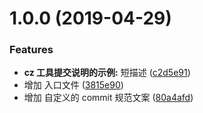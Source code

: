 # 1.0.0 (2019-04-29)


### Features

* **cz 工具提交说明的示例:** 短描述 ([c2d5e91](https://github.com/sufangyu/commit-test/commit/c2d5e91))
* 增加 入口文件 ([3815e90](https://github.com/sufangyu/commit-test/commit/3815e90))
* 增加 自定义的 commit 规范文案 ([80a4afd](https://github.com/sufangyu/commit-test/commit/80a4afd))



